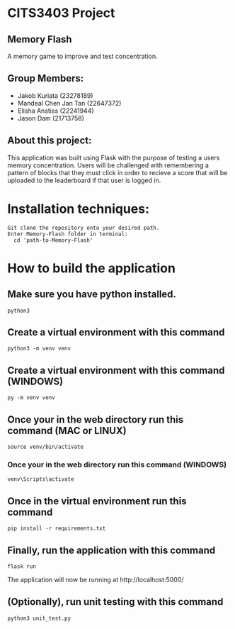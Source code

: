 # CITS3403 Project
## Memory Flash
A memory game to improve and test concentration.
## Group Members:
- Jakob Kuriata (23278189)
- Mandeal Chen Jan Tan (22647372)
- Elisha Anstiss (22241944)
- Jason Dam (21713758)
## About this project:
This application was built using Flask with the purpose of testing a users memory concentration. Users will be challenged with remembering a pattern of blocks that they must click in order to recieve a score that will be uploaded to the leaderboard if that user is logged in.
# Installation techniques: 
```
Git clone the repository onto your desired path.
Enter Memory-Flash folder in terminal:
  cd 'path-to-Memory-Flash'
```
# How to build the application
## Make sure you have python installed.
```
python3
```
## Create a virtual environment with this command
```
python3 -m venv venv
```
## Create a virtual environment with this command (WINDOWS)
```
py -m venv venv
```
## Once your in the web directory run this command (MAC or LINUX)
```
source venv/bin/activate
```
### Once your in the web directory run this command (WINDOWS)
```
venv\Scripts\activate
```
## Once in the virtual environment run this command
```
pip install -r requirements.txt
```
## Finally, run the application with this command
```
flask run
```
The application will now be running at http://localhost:5000/
## (Optionally), run unit testing with this command
```
python3 unit_test.py
```
